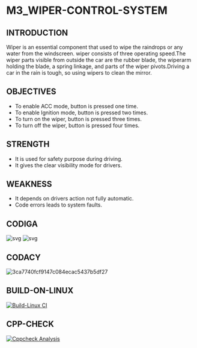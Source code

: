 # M3_WIPER-CONTROL-SYSTEM
## INTRODUCTION
Wiper is an essential component that used to wipe the raindrops or any water from the windscreen. wiper consists of three operating speed.The wiper parts visible from outside the car are the rubber blade, the wiperarm holding the blade, a spring linkage, and parts of the wiper pivots.Driving a car in the rain is tough, so using wipers to clean the mirror.

## OBJECTIVES
  * To enable ACC mode, button is pressed one time.
  * To enable Ignition mode, button is pressed two times.
  * To turn on the wiper, button is pressed three times.
  * To turn off the wiper, button is pressed four times.
## STRENGTH
  * It is used for safety purpose during driving.
  * It gives the clear visibility mode for drivers.
## WEAKNESS
  * It depends on drivers action not fully automatic.
  * Code errors leads to system faults.
## CODIGA
![svg](https://user-images.githubusercontent.com/101448351/168334850-916cdf47-91a9-4764-a384-6414abfd6ac3.svg)
![svg](https://user-images.githubusercontent.com/101448351/168335093-d8321e8e-f1ba-49fd-a7f8-24f92291cd25.svg)
## CODACY
![3ca7740fcf9147c084ecac5437b5df27](https://user-images.githubusercontent.com/101448351/168335696-ef795ff7-7bff-41dd-accd-35d238cc0e31.svg)
## BUILD-ON-LINUX
[![Build-Linux CI](https://github.com/prasanthrajSRAG/M3_WIPER-CONTROL-SYSTEM/actions/workflows/Build%20on%20linux.yml/badge.svg)](https://github.com/prasanthrajSRAG/M3_WIPER-CONTROL-SYSTEM/actions/workflows/Build%20on%20linux.yml)
## CPP-CHECK 
[![Cppcheck Analysis](https://github.com/prasanthrajSRAG/M3_WIPER-CONTROL-SYSTEM/actions/workflows/cppcheck%20analysis.yml/badge.svg)](https://github.com/prasanthrajSRAG/M3_WIPER-CONTROL-SYSTEM/actions/workflows/cppcheck%20analysis.yml)
